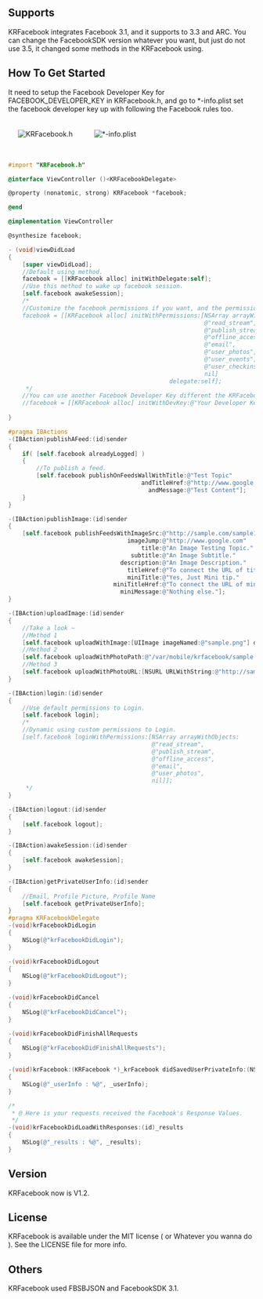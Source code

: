 ## Supports

KRFacebook integrates Facebook 3.1, and it supports to 3.3 and ARC. You can change the FacebookSDK version whatever you want, but just do not use 3.5, it changed some methods in the KRFacebook using.

## How To Get Started

It need to setup the Facebook Developer Key for FACEBOOK_DEVELOPER_KEY in KRFacebook.h, and go to *-info.plist set the facebook developer key up with following the Facebook rules too.

<img src="https://dl.dropbox.com/u/83663874/GitHubs/KRFacebook-2.png" alt="KRFacebook.h" title="KRFacebook.h" style="margin: 20px;" class="center" />

<img src="https://dl.dropbox.com/u/83663874/GitHubs/KRFacebook-1.png" alt=" *-info.plist" title=" *-info.plist" style="margin: 20px;" class="center" />

``` objective-c

#import "KRFacebook.h"

@interface ViewController ()<KRFacebookDelegate>

@property (nonatomic, strong) KRFacebook *facebook;

@end

@implementation ViewController

@synthesize facebook;

- (void)viewDidLoad
{
    [super viewDidLoad];
    //Default using method.
    facebook = [[KRFacebook alloc] initWithDelegate:self];
    //Use this method to wake up facebook session.
    [self.facebook awakeSession];
    /*
    //Customize the facebook permissions if you want, and the permissions will be the default standard request.
    facebook = [[KRFacebook alloc] initWithPermissions:[NSArray arrayWithObjects:
                                                        @"read_stream",
                                                        @"publish_stream",
                                                        @"offline_access",
                                                        @"email",
                                                        @"user_photos",
                                                        @"user_events",
                                                        @"user_checkins",
                                                        nil]
                                              delegate:self];
     */
    //You can use another Facebook Developer Key different the KRFacebook.h define your default developer key.
    //facebook = [[KRFacebook alloc] initWithDevKey:@"Your Developer Key of Facebook App" delegate:self];
    
}

#pragma IBActions
-(IBAction)publishAFeed:(id)sender
{
    if( [self.facebook alreadyLogged] )
    {
        //To publish a feed.
        [self.facebook publishOnFeedsWallWithTitle:@"Test Topic"
                                      andTitleHref:@"http://www.google.com"
                                        andMessage:@"Test Content"];
    }
}

-(IBAction)publishImage:(id)sender
{
    [self.facebook publishFeedsWithImageSrc:@"http://sample.com/sample1.jpg"
                                  imageJump:@"http://www.google.com"
                                      title:@"An Image Testing Topic."
                                   subtitle:@"An Image Subtitle."
                                description:@"An Image Description."
                                  titleHref:@"To connect the URL of title."
                                  miniTitle:@"Yes, Just Mini tip."
                              miniTitleHref:@"To connect the URL of miniTitle."
                                miniMessage:@"Nothing else."];
}

-(IBAction)uploadImage:(id)sender
{
    //Take a look ~
    //Method 1
    [self.facebook uploadWithImage:[UIImage imageNamed:@"sample.png"] description:@"Uploaded from an Image"];
    //Method 2
    [self.facebook uploadWithPhotoPath:@"/var/mobile/krfacebook/sample.png" description:@"Uploaded from a local file path"];
    //Method 3
    [self.facebook uploadWithPhotoURL:[NSURL URLWithString:@"http://sample.com/sampe1.jpg"] description:@"Uploaded from URL"];
}

-(IBAction)login:(id)sender
{
    //Use default permissions to Login.
    [self.facebook login];
    /*
    //Dynamic using custom permissions to Login.
    [self.facebook loginWithPermissions:[NSArray arrayWithObjects:
                                         @"read_stream",
                                         @"publish_stream",
                                         @"offline_access",
                                         @"email",
                                         @"user_photos",
                                         nil]];
     */
}

-(IBAction)logout:(id)sender
{
    [self.facebook logout];
}

-(IBAction)awakeSession:(id)sender
{
    [self.facebook awakeSession];
}

-(IBAction)getPrivateUserInfo:(id)sender
{
    //Email, Profile Picture, Profile Name
    [self.facebook getPrivateUserInfo];
}
#pragma KRFacebookDelegate
-(void)krFacebookDidLogin
{
    NSLog(@"krFacebookDidLogin");
}

-(void)krFacebookDidLogout
{
    NSLog(@"krFacebookDidLogout");
}

-(void)krFacebookDidCancel
{
    NSLog(@"krFacebookDidCancel");
}

-(void)krFacebookDidFinishAllRequests
{
    NSLog(@"krFacebookDidFinishAllRequests");
}

-(void)krFacebook:(KRFacebook *)_krFacebook didSavedUserPrivateInfo:(NSDictionary *)_userInfo
{
    NSLog(@"_userInfo : %@", _userInfo);
}

/*
 * @ Here is your requests received the Facebook's Response Values.
 */
-(void)krFacebookDidLoadWithResponses:(id)_results
{
    NSLog(@"_results : %@", _results);
}
```

## Version

KRFacebook now is V1.2.

## License

KRFacebook is available under the MIT license ( or Whatever you wanna do ). See the LICENSE file for more info.

## Others

KRFacebook used FBSBJSON and FacebookSDK 3.1.

